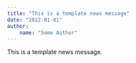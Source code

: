```yaml
---
title: "This is a template news message"
date: "2022-01-01"
author:
    name: "Some Author"
---
```

This is a template news message.